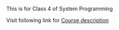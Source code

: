 This is for Class 4 of System Programming

Visit following link for [Course description](http://resourceful.github.io/classes/2016-10-03-week5-class5-system/)


